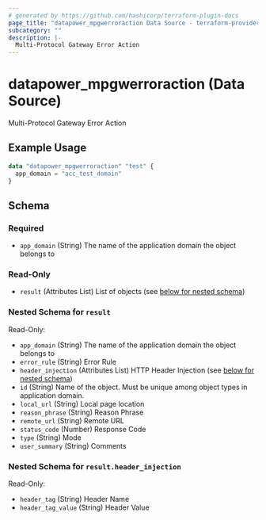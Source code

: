 ```yaml
---
# generated by https://github.com/hashicorp/terraform-plugin-docs
page_title: "datapower_mpgwerroraction Data Source - terraform-provider-datapower"
subcategory: ""
description: |-
  Multi-Protocol Gateway Error Action
---
```


# datapower_mpgwerroraction (Data Source)

Multi-Protocol Gateway Error Action

## Example Usage

```terraform
data "datapower_mpgwerroraction" "test" {
  app_domain = "acc_test_domain"
}
```

<!-- schema generated by tfplugindocs -->
## Schema

### Required

- `app_domain` (String) The name of the application domain the object belongs to

### Read-Only

- `result` (Attributes List) List of objects (see [below for nested schema](#nestedatt--result))

<a id="nestedatt--result"></a>
### Nested Schema for `result`

Read-Only:

- `app_domain` (String) The name of the application domain the object belongs to
- `error_rule` (String) Error Rule
- `header_injection` (Attributes List) HTTP Header Injection (see [below for nested schema](#nestedatt--result--header_injection))
- `id` (String) Name of the object. Must be unique among object types in application domain.
- `local_url` (String) Local page location
- `reason_phrase` (String) Reason Phrase
- `remote_url` (String) Remote URL
- `status_code` (Number) Response Code
- `type` (String) Mode
- `user_summary` (String) Comments

<a id="nestedatt--result--header_injection"></a>
### Nested Schema for `result.header_injection`

Read-Only:

- `header_tag` (String) Header Name
- `header_tag_value` (String) Header Value
